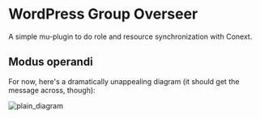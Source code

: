 WordPress Group Overseer
========================

A simple mu-plugin to do role and resource synchronization with Conext.

Modus operandi
--------------

For now, here's a dramatically unappealing diagram (it should get the message across, though):

![plain_diagram](http://i.imgur.com/nw1NQHL.png "The ways of the Overseer")

